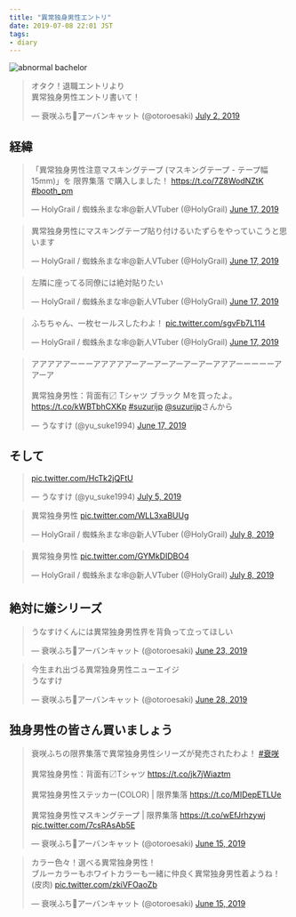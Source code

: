 ```yaml
---
title: "異常独身男性エントリ"
date: 2019-07-08 22:01 JST
tags:
- diary
---
```



![abnormal bachelor](2019/abnormal-bachelor-01.jpg)
 
<script async src="https://platform.twitter.com/widgets.js" charset="utf-8"></script>

<blockquote class="twitter-tweet"><p lang="ja" dir="ltr">オタク！退職エントリより<br>異常独身男性エントリ書いて！</p>&mdash; 衰咲ふち💬アーバンキャット (@otoroesaki) <a href="https://twitter.com/otoroesaki/status/1145937448825835520?ref_src=twsrc%5Etfw">July 2, 2019</a></blockquote>

## 経緯
<blockquote class="twitter-tweet"><p lang="ja" dir="ltr">「異常独身男性注意マスキングテープ (マスキングテープ - テープ幅 15mm)」を 限界集落 で購入しました！ <a href="https://t.co/7Z8WodNZtK">https://t.co/7Z8WodNZtK</a> <a href="https://twitter.com/hashtag/booth_pm?src=hash&amp;ref_src=twsrc%5Etfw">#booth_pm</a></p>&mdash; HolyGrail / 蜘蛛糸まな🕸️@新人VTuber (@HolyGrail) <a href="https://twitter.com/HolyGrail/status/1140476184209215488?ref_src=twsrc%5Etfw">June 17, 2019</a></blockquote>
<blockquote class="twitter-tweet"><p lang="ja" dir="ltr">異常独身男性にマスキングテープ貼り付けるいたずらをやっていこうと思います</p>&mdash; HolyGrail / 蜘蛛糸まな🕸️@新人VTuber (@HolyGrail) <a href="https://twitter.com/HolyGrail/status/1140476551487578112?ref_src=twsrc%5Etfw">June 17, 2019</a></blockquote> 
<blockquote class="twitter-tweet"><p lang="ja" dir="ltr">左隣に座ってる同僚には絶対貼りたい</p>&mdash; HolyGrail / 蜘蛛糸まな🕸️@新人VTuber (@HolyGrail) <a href="https://twitter.com/HolyGrail/status/1140476921664294917?ref_src=twsrc%5Etfw">June 17, 2019</a></blockquote>
<blockquote class="twitter-tweet"><p lang="ja" dir="ltr">ふちちゃん、一枚セールスしたわよ！ <a href="https://t.co/sgvFb7L114">pic.twitter.com/sgvFb7L114</a></p>&mdash; HolyGrail / 蜘蛛糸まな🕸️@新人VTuber (@HolyGrail) <a href="https://twitter.com/HolyGrail/status/1140493479589531649?ref_src=twsrc%5Etfw">June 17, 2019</a></blockquote> 

<blockquote class="twitter-tweet"><p lang="ja" dir="ltr">アアアアアーーーアアアアアーアーアーアーアーアーアアアーーーーーアアーア<br><br>異常独身男性：背面有〼 Tシャツ ブラック Mを買ったよ。 <a href="https://t.co/kWBTbhCXKp">https://t.co/kWBTbhCXKp</a> <a href="https://twitter.com/hashtag/suzurijp?src=hash&amp;ref_src=twsrc%5Etfw">#suzurijp</a> <a href="https://twitter.com/suzurijp?ref_src=twsrc%5Etfw">@suzurijp</a>さんから</p>&mdash; うなすけ (@yu_suke1994) <a href="https://twitter.com/yu_suke1994/status/1140493077045342208?ref_src=twsrc%5Etfw">June 17, 2019</a></blockquote> 

## そして
<blockquote class="twitter-tweet"><p lang="und" dir="ltr"><a href="https://t.co/HcTk2jQFtU">pic.twitter.com/HcTk2jQFtU</a></p>&mdash; うなすけ (@yu_suke1994) <a href="https://twitter.com/yu_suke1994/status/1147058738718621697?ref_src=twsrc%5Etfw">July 5, 2019</a></blockquote>
<blockquote class="twitter-tweet"><p lang="zh" dir="ltr">異常独身男性 <a href="https://t.co/WLL3xaBUUg">pic.twitter.com/WLL3xaBUUg</a></p>&mdash; HolyGrail / 蜘蛛糸まな🕸️@新人VTuber (@HolyGrail) <a href="https://twitter.com/HolyGrail/status/1148175802279714818?ref_src=twsrc%5Etfw">July 8, 2019</a></blockquote> 
<blockquote class="twitter-tweet"><p lang="zh" dir="ltr">異常独身男性 <a href="https://t.co/GYMkDIDBO4">pic.twitter.com/GYMkDIDBO4</a></p>&mdash; HolyGrail / 蜘蛛糸まな🕸️@新人VTuber (@HolyGrail) <a href="https://twitter.com/HolyGrail/status/1148175574180827136?ref_src=twsrc%5Etfw">July 8, 2019</a></blockquote>

## 絶対に嫌シリーズ
<blockquote class="twitter-tweet"><p lang="ja" dir="ltr">うなすけくんには異常独身男性界を背負って立ってほしい</p>&mdash; 衰咲ふち💬アーバンキャット (@otoroesaki) <a href="https://twitter.com/otoroesaki/status/1142803502474788864?ref_src=twsrc%5Etfw">June 23, 2019</a></blockquote>
<blockquote class="twitter-tweet"><p lang="ja" dir="ltr">今生まれ出づる異常独身男性ニューエイジ<br>うなすけ</p>&mdash; 衰咲ふち💬アーバンキャット (@otoroesaki) <a href="https://twitter.com/otoroesaki/status/1144510194841350145?ref_src=twsrc%5Etfw">June 28, 2019</a></blockquote> 

## 独身男性の皆さん買いましょう
<blockquote class="twitter-tweet"><p lang="ja" dir="ltr">衰咲ふちの限界集落で異常独身男性シリーズが発売されたわよ！ <a href="https://twitter.com/hashtag/%E8%A1%B0%E5%92%B2?src=hash&amp;ref_src=twsrc%5Etfw">#衰咲</a><br><br>異常独身男性：背面有〼Tシャツ <a href="https://t.co/jk7jWiaztm">https://t.co/jk7jWiaztm</a><br><br>異常独身男性ステッカー(COLOR) | 限界集落 <a href="https://t.co/MIDepETLUe">https://t.co/MIDepETLUe</a> <br><br>異常独身男性マスキングテープ | 限界集落 <a href="https://t.co/wEfJrhzywj">https://t.co/wEfJrhzywj</a> <a href="https://t.co/7csRAsAb5E">pic.twitter.com/7csRAsAb5E</a></p>&mdash; 衰咲ふち💬アーバンキャット (@otoroesaki) <a href="https://twitter.com/otoroesaki/status/1139761336789766144?ref_src=twsrc%5Etfw">June 15, 2019</a></blockquote>
<blockquote class="twitter-tweet"><p lang="ja" dir="ltr">カラー色々！選べる異常独身男性！<br>ブルーカラーもホワイトカラーも一緒に仲良く異常独身男性着ようね！(皮肉) <a href="https://t.co/zkiVFOaoZb">pic.twitter.com/zkiVFOaoZb</a></p>&mdash; 衰咲ふち💬アーバンキャット (@otoroesaki) <a href="https://twitter.com/otoroesaki/status/1139763677685374976?ref_src=twsrc%5Etfw">June 15, 2019</a></blockquote>
